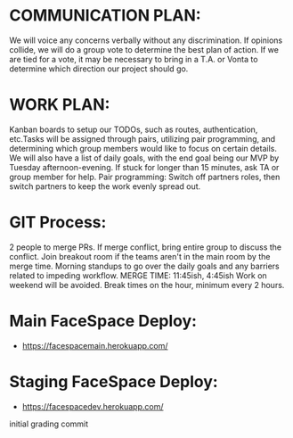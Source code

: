 # COMMUNICATION PLAN:

We will voice any concerns verbally without any discrimination. If opinions collide, we will do a group vote to determine the best plan of action. If we are tied for a vote, it may be necessary to bring in a T.A. or Vonta to determine which direction our project should go.

# WORK PLAN:

Kanban boards to setup our TODOs, such as routes, authentication, etc.Tasks will be assigned through pairs, utilizing pair programming, and determining which group members would like to focus on certain details. We will also have a list of daily goals, with the end goal being our MVP by Tuesday afternoon-evening.
If stuck for longer than 15 minutes, ask TA or group member for help.
Pair programming: Switch off partners roles, then switch partners to keep the work evenly spread out.

# GIT Process:

2 people to merge PRs.
If merge conflict, bring entire group to discuss the conflict.
Join breakout room if the teams aren't in the main room by the merge time.
Morning standups to go over the daily goals and any barriers related to impeding workflow.
MERGE TIME: 11:45ish, 4:45ish
Work on weekend will be avoided.
Break times on the hour, minimum every 2 hours.


# Main FaceSpace Deploy:
* https://facespacemain.herokuapp.com/

# Staging FaceSpace Deploy: 
* https://facespacedev.herokuapp.com/

initial grading commit
